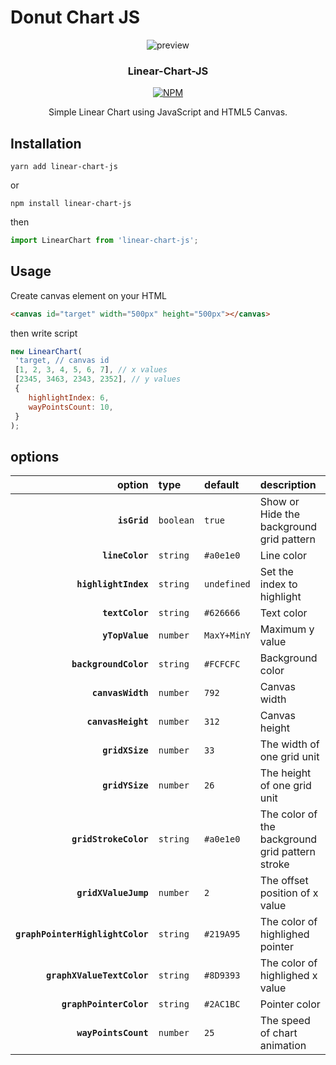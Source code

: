 # Donut Chart JS
<p align="center">
  <img src="https://user-images.githubusercontent.com/21697238/127592629-9a9eedec-bf1a-44e6-9bd5-b79a760c6c5f.gif" alt="preview" />
</p>
<h3 align="center">Linear-Chart-JS</h3>
<p align="center">
  <a href="./LICENSE">
    <img alt="NPM" src="https://img.shields.io/npm/l/donut-chart-js">
  </a>
<!--   <a href="https://github.com/dongqui/linear-action-chart/releases">
    <img alt="npm" src="https://img.shields.io/npm/v/donut-chart-js">
  </a> -->
</p>
<p align="center">Simple Linear Chart using JavaScript and HTML5 Canvas.</p>

## Installation
```shell
yarn add linear-chart-js
```
or

```shell
npm install linear-chart-js
```

then

```js
import LinearChart from 'linear-chart-js';
```

## Usage
Create canvas element on your HTML
```html
<canvas id="target" width="500px" height="500px"></canvas>
```
then write script
```js
new LinearChart(
 'target, // canvas id
 [1, 2, 3, 4, 5, 6, 7], // x values
 [2345, 3463, 2343, 2352], // y values
 {
    highlightIndex: 6,
    wayPointsCount: 10,
 }
);
```

## options 
|               option | type     | default | description                                               |
| -------------------: | :------- | :------ | :-------------------------------------------------------- |
|     **`isGrid`**     | `boolean` | `true`     | Show or Hide the background grid pattern                         |
|     **`lineColor`**  | `string` | `#a0e1e0`   | Line color                                   |
| **`highlightIndex`** | `string` | `undefined`    | Set the index to highlight                                   |
|      **`textColor`** | `string` | `#626666`     | Text color   |
| **`yTopValue`**      | `number` | `MaxY+MinY`     | Maximum y value |
| **`backgroundColor`**| `string` | `#FCFCFC`     | Background color |
| **`canvasWidth`**    | `number` | `792`     |  Canvas width |
| **`canvasHeight`**   | `number` | `312`     |  Canvas height |
| **`gridXSize`**      | `number` | `33`     |  The width of one grid unit |
| **`gridYSize`**      | `number` | `26`     |  The height of one grid unit
| **`gridStrokeColor`**| `string` | `#a0e1e0`     |  The color of the background grid pattern stroke |
| **`gridXValueJump`** | `number` | `2`     |  The offset position of x value |
| **`graphPointerHighlightColor`**      | `string` | `#219A95`     |  The color of highlighed pointer |
| **`graphXValueTextColor`**      | `string` | `#8D9393`     |  The color of highlighed x value |
| **`graphPointerColor`**      | `string` | `#2AC1BC`     |  Pointer color |
| **`wayPointsCount`**      | `number` | `25`     |  The speed of chart animation |
